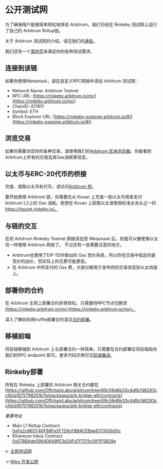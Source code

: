 # 公开测试网

为了确保用户能够简单轻松地体验 Arbitrum，我们已经在 Rinkeby 测试网上运行了自己的 Arbitrum Rollup链。

关于 Arbitrum 测试网的介绍，请见我们的[通告](https://medium.com/offchainlabs/arbitrum-rollup-testnet-full-featured-and-open-to-all-da3255b562ea)。

我们还有一个[落地页](https://arbitrum.io/testnet/)来满足你的各种测试需求。

## 连接到该链

如果你使用Metamask，请在自定义RPC网络中添加 Arbitrum 测试网：
* Network Name: Arbitrum Testnet
* RPC URL:  [https://rinkeby.arbitrum.io/rpc](https://rinkeby.arbitrum.io/rpc) 
* ChainID: 421611
* Symbol: ETH
* Block Explorer URL:  [https://rinkeby-explorer.arbitrum.io/#/](https://rinkeby-explorer.arbitrum.io/#/) 

## 浏览交易
如果你需要浏览你的各种交易，请使用我们的[Arbitrum 区块浏览器](https://rinkeby-explorer.arbitrum.io/#/)。你能看到Arbitrum上所有的交易及其Gas消耗等信息。

## 以太币与ERC-20代币的桥接
充值、提取以太币和代币，请访问[Arbitrum 桥](https://bridge.arbitrum.io/)。

要开始使用 Arbitrum 链，你需要先从 Kovan 上充值一些以太币用来支付 Arbitrum L2上的 Gas 消耗。若想在 Kovan 上获取以太请使用标准水龙头之一的 https://faucet.rinkeby.io/。

## 与链的交互
在将 Arbitrum Rinkeby Testnet 网络添加至 Metamask 后，你就可以像使用以太坊一样使用 Arbitrum 网络了。 不过还有一些需要注意的地方。

* Arbitrum也使用了EIP-1559类似的 Gas 竞价系统，所以你在交易中指定的是竞价的出价，但实际上的花费可能更低。
* 在 Arbitrum 中所支付的 Gas 费，大部分都用于发布你的交易信息到以太坊链上。

## 部署你的合约
在 Arbitrum 主网上部署合约非常轻松，只需要将RPC节点切换至[https://rinkeby.arbitrum.io/rpc](https://rinkeby.arbitrum.io/rpc)。

深入了解如何用truffle部署合约请见[合约部署](../开发文档/dapp基础/合约部署.md)。

## 移植前端
将前端移植到 Arbitrum 上与部署合约一样简单。只需要在合约部署后将前端指向我们的RPC
endpoint 即可。更多代码示例可见[前端集成](../开发文档/dapp基础/前端集成.md)。


## Rinkeby部署
所有在 Rinkeby 上部署的 Arbitrum 相关合约都在[https://github.com/OffchainLabs/arbitrum/tree/69c58d6b33c4dfb7d8293ccfdcb1675798201b7e/packages/arb-bridge-eth/contracts](https://github.com/OffchainLabs/arbitrum/tree/69c58d6b33c4dfb7d8293ccfdcb1675798201b7e/packages/arb-bridge-eth/contracts)

*重要地址*

* Main L1 Rollup Contract:  [0xFe2c86CF40F89Fe2F726cFBBACEBae631300b50c](https://rinkeby.etherscan.io/address/0xFe2c86CF40F89Fe2F726cFBBACEBae631300b50c) 
* Ethereum Inbox Contract  [0x578BAde599406A8fE3d24Fd7f7211c0911F5B29e](https://rinkeby.etherscan.io/address/0x578BAde599406A8fE3d24Fd7f7211c0911F5B29e) 


← [主网测试网](./主网测试网.md) 

→ [Nitro 开发公网](./Nitro开发公网.md)